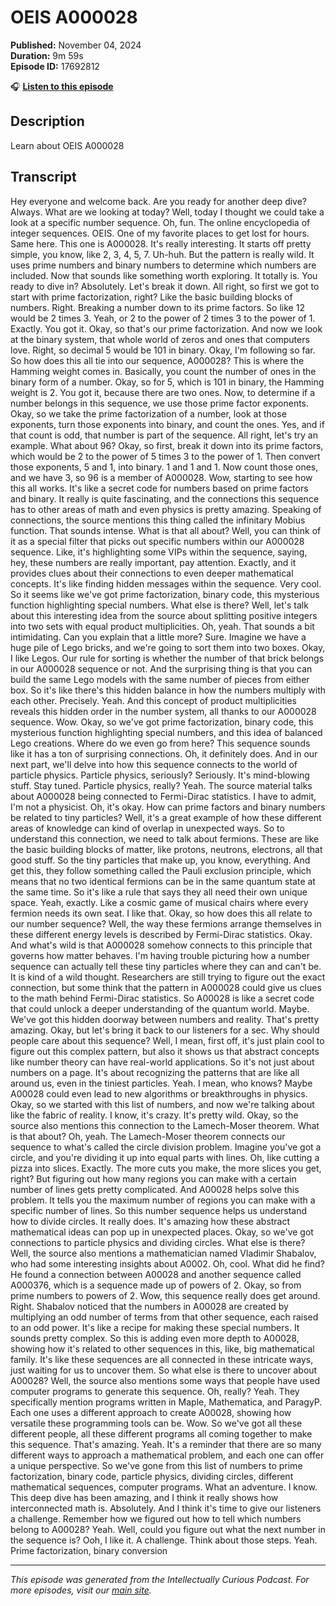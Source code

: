 # OEIS A000028

**Published:** November 04, 2024  
**Duration:** 9m 59s  
**Episode ID:** 17692812

🎧 **[Listen to this episode](https://intellectuallycurious.buzzsprout.com/2529712/episodes/17692812-oeis-a000028)**

## Description

Learn about OEIS A000028

## Transcript

Hey everyone and welcome back. Are you ready for another deep dive? Always. What are we looking at today? Well, today I thought we could take a look at a specific number sequence. Oh, fun. The online encyclopedia of integer sequences. OEIS. One of my favorite places to get lost for hours. Same here. This one is A000028. It's really interesting. It starts off pretty simple, you know, like 2, 3, 4, 5, 7. Uh-huh. But the pattern is really wild. It uses prime numbers and binary numbers to determine which numbers are included. Now that sounds like something worth exploring. It totally is. You ready to dive in? Absolutely. Let's break it down. All right, so first we got to start with prime factorization, right? Like the basic building blocks of numbers. Right. Breaking a number down to its prime factors. So like 12 would be 2 times 3. Yeah, or 2 to the power of 2 times 3 to the power of 1. Exactly. You got it. Okay, so that's our prime factorization. And now we look at the binary system, that whole world of zeros and ones that computers love. Right, so decimal 5 would be 101 in binary. Okay, I'm following so far. So how does this all tie into our sequence, A000028? This is where the Hamming weight comes in. Basically, you count the number of ones in the binary form of a number. Okay, so for 5, which is 101 in binary, the Hamming weight is 2. You got it, because there are two ones. Now, to determine if a number belongs in this sequence, we use those prime factor exponents. Okay, so we take the prime factorization of a number, look at those exponents, turn those exponents into binary, and count the ones. Yes, and if that count is odd, that number is part of the sequence. All right, let's try an example. What about 96? Okay, so first, break it down into its prime factors, which would be 2 to the power of 5 times 3 to the power of 1. Then convert those exponents, 5 and 1, into binary. 1 and 1 and 1. Now count those ones, and we have 3, so 96 is a member of A000028. Wow, starting to see how this all works. It's like a secret code for numbers based on prime factors and binary. It really is quite fascinating, and the connections this sequence has to other areas of math and even physics is pretty amazing. Speaking of connections, the source mentions this thing called the infinitary Mobius function. That sounds intense. What is that all about? Well, you can think of it as a special filter that picks out specific numbers within our A000028 sequence. Like, it's highlighting some VIPs within the sequence, saying, hey, these numbers are really important, pay attention. Exactly, and it provides clues about their connections to even deeper mathematical concepts. It's like finding hidden messages within the sequence. Very cool. So it seems like we've got prime factorization, binary code, this mysterious function highlighting special numbers. What else is there? Well, let's talk about this interesting idea from the source about splitting positive integers into two sets with equal product multiplicities. Oh, yeah. That sounds a bit intimidating. Can you explain that a little more? Sure. Imagine we have a huge pile of Lego bricks, and we're going to sort them into two boxes. Okay, I like Legos. Our rule for sorting is whether the number of that brick belongs in our A000028 sequence or not. And the surprising thing is that you can build the same Lego models with the same number of pieces from either box. So it's like there's this hidden balance in how the numbers multiply with each other. Precisely. Yeah. And this concept of product multiplicities reveals this hidden order in the number system, all thanks to our A000028 sequence. Wow. Okay, so we've got prime factorization, binary code, this mysterious function highlighting special numbers, and this idea of balanced Lego creations. Where do we even go from here? This sequence sounds like it has a ton of surprising connections. Oh, it definitely does. And in our next part, we'll delve into how this sequence connects to the world of particle physics. Particle physics, seriously? Seriously. It's mind-blowing stuff. Stay tuned. Particle physics, really? Yeah. The source material talks about A000028 being connected to Fermi-Dirac statistics. I have to admit, I'm not a physicist. Oh, it's okay. How can prime factors and binary numbers be related to tiny particles? Well, it's a great example of how these different areas of knowledge can kind of overlap in unexpected ways. So to understand this connection, we need to talk about fermions. These are like the basic building blocks of matter, like protons, neutrons, electrons, all that good stuff. So the tiny particles that make up, you know, everything. And get this, they follow something called the Pauli exclusion principle, which means that no two identical fermions can be in the same quantum state at the same time. So it's like a rule that says they all need their own unique space. Yeah, exactly. Like a cosmic game of musical chairs where every fermion needs its own seat. I like that. Okay, so how does this all relate to our number sequence? Well, the way these fermions arrange themselves in these different energy levels is described by Fermi-Dirac statistics. Okay. And what's wild is that A000028 somehow connects to this principle that governs how matter behaves. I'm having trouble picturing how a number sequence can actually tell these tiny particles where they can and can't be. It is kind of a wild thought. Researchers are still trying to figure out the exact connection, but some think that the pattern in A000028 could give us clues to the math behind Fermi-Dirac statistics. So A00028 is like a secret code that could unlock a deeper understanding of the quantum world. Maybe. We've got this hidden doorway between numbers and reality. That's pretty amazing. Okay, but let's bring it back to our listeners for a sec. Why should people care about this sequence? Well, I mean, first off, it's just plain cool to figure out this complex pattern, but also it shows us that abstract concepts like number theory can have real-world applications. So it's not just about numbers on a page. It's about recognizing the patterns that are like all around us, even in the tiniest particles. Yeah. I mean, who knows? Maybe A00028 could even lead to new algorithms or breakthroughs in physics. Okay, so we started with this list of numbers, and now we're talking about like the fabric of reality. I know, it's crazy. It's pretty wild. Okay, so the source also mentions this connection to the Lamech-Moser theorem. What is that about? Oh, yeah. The Lamech-Moser theorem connects our sequence to what's called the circle division problem. Imagine you've got a circle, and you're dividing it up into equal parts with lines. Oh, like cutting a pizza into slices. Exactly. The more cuts you make, the more slices you get, right? But figuring out how many regions you can make with a certain number of lines gets pretty complicated. And A00028 helps solve this problem. It tells you the maximum number of regions you can make with a specific number of lines. So this number sequence helps us understand how to divide circles. It really does. It's amazing how these abstract mathematical ideas can pop up in unexpected places. Okay, so we've got connections to particle physics and dividing circles. What else is there? Well, the source also mentions a mathematician named Vladimir Shabalov, who had some interesting insights about A0002. Oh, cool. What did he find? He found a connection between A00028 and another sequence called A000376, which is a sequence made up of powers of 2. Okay, so from prime numbers to powers of 2. Wow, this sequence really does get around. Right. Shabalov noticed that the numbers in A00028 are created by multiplying an odd number of terms from that other sequence, each raised to an odd power. It's like a recipe for making these special numbers. It sounds pretty complex. So this is adding even more depth to A00028, showing how it's related to other sequences in this, like, big mathematical family. It's like these sequences are all connected in these intricate ways, just waiting for us to uncover them. So what else is there to uncover about A00028? Well, the source also mentions some ways that people have used computer programs to generate this sequence. Oh, really? Yeah. They specifically mention programs written in Maple, Mathematica, and ParagyP. Each one uses a different approach to create A00028, showing how versatile these programming tools can be. Wow. So we've got all these different people, all these different programs all coming together to make this sequence. That's amazing. Yeah. It's a reminder that there are so many different ways to approach a mathematical problem, and each one can offer a unique perspective. So we've gone from this list of numbers to prime factorization, binary code, particle physics, dividing circles, different mathematical sequences, computer programs. What an adventure. I know. This deep dive has been amazing, and I think it really shows how interconnected math is. Absolutely. And I think it's time to give our listeners a challenge. Remember how we figured out how to tell which numbers belong to A00028? Yeah. Well, could you figure out what the next number in the sequence is? Ooh, I like it. A challenge. Think about those steps. Yeah. Prime factorization, binary conversion

---
*This episode was generated from the Intellectually Curious Podcast. For more episodes, visit our [main site](https://intellectuallycurious.buzzsprout.com).*
